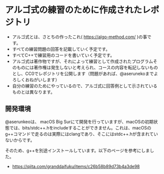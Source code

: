 # アルゴ式の練習のために作成されたレポジトリ

- アルゴ式とは、さとちの作ったこれ( https://algo-method.com/ )の事です。
- すべての練習問題の回答を記載していく予定です。
- すべてC++で練習用のコードを書いていく予定です。
- アルゴ式は著作物ですが、それによって練習として作成されたプログラムそのものには著作権は発生しないと考えられ、コースの内容を転記しないものとし、CC0でレポジトリを公開します（問題があれば、@aserunekoまでよろしくおねがいします）
- 自分の練習のためにやっているので、アルゴ式に回答例として示されているものとは異なります。

## 開発環境

@aserunkeoは、 macOS Big Surにて開発を行っていますが、macOSの初期状態では、bits/stdc++.hをincludeすることができません。これは、macOSのg++コマンドで走るのは実際にはclangであり、そこにはstdc++.hが含まれていないからです。

そのため、g++を別途インストールしています。以下のページを参考にしました。

- https://qiita.com/granddaifuku/items/c26b58b89d73b4a3de98